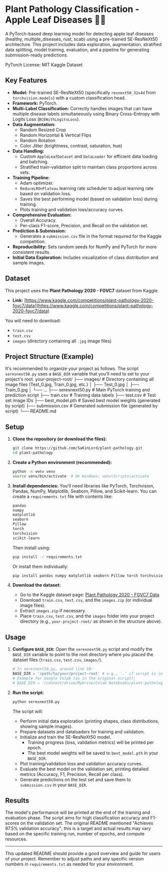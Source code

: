 # Plant Pathology Classification - Apple Leaf Diseases 🍎🌿

A PyTorch-based deep learning model for detecting apple leaf diseases (healthy, multiple_diseases, rust, scab) using a pre-trained SE-ResNeXt50 architecture. This project includes data exploration, augmentation, stratified data splitting, model training, evaluation, and a pipeline for generating submission-ready predictions.

PyTorch License: MIT Kaggle Dataset

## Key Features

*   **Model:** Pre-trained SE-ResNeXt50 (specifically `resnext50_32x4d` from `torchvision.models`) with a custom classification head.
*   **Framework:** PyTorch.
*   **Multi-Label Classification:** Correctly handles images that can have multiple disease labels simultaneously using Binary Cross-Entropy with Logits Loss (`BCEWithLogitsLoss`).
*   **Data Augmentation:**
    *   Random Resized Crop
    *   Random Horizontal & Vertical Flips
    *   Random Rotation
    *   Color Jitter (brightness, contrast, saturation, hue)
*   **Data Handling:**
    *   Custom `AppleLeafDataset` and `DataLoader` for efficient data loading and batching.
    *   Stratified train-validation split to maintain class proportions across sets.
*   **Training Pipeline:**
    *   Adam optimizer.
    *   `ReduceLROnPlateau` learning rate scheduler to adjust learning rate based on validation loss.
    *   Saves the best performing model (based on validation loss) during training.
    *   Plots training and validation loss/accuracy curves.
*   **Comprehensive Evaluation:**
    *   Overall Accuracy.
    *   Per-class F1-score, Precision, and Recall on the validation set.
*   **Prediction & Submission:**
    *   Generates a `submission.csv` file in the format required for the Kaggle competition.
*   **Reproducibility:** Sets random seeds for NumPy and PyTorch for more consistent results.
*   **Initial Data Exploration:** Includes visualization of class distribution and sample images.

## Dataset

This project uses the **Plant Pathology 2020 - FGVC7** dataset from Kaggle.
*   **Link:** [https://www.kaggle.com/competitions/plant-pathology-2020-fgvc7/data](https://www.kaggle.com/competitions/plant-pathology-2020-fgvc7/data)

You will need to download:
*   `train.csv`
*   `test.csv`
*   `images` (directory containing all `.jpg` image files)

## Project Structure (Example)

It's recommended to organize your project as follows. The script `seresnext50.py` uses a `BASE_DIR` variable that you'll need to set to your project's root.
your-project-root/
├── images/ # Directory containing all image files (Test_0.jpg, Train_0.jpg, etc.)
│ ├── Test_0.jpg
│ ├── Train_0.jpg
│ └── ...
├── seresnext50.py # Main PyTorch training and prediction script
├── train.csv # Training data labels
├── test.csv # Test set image IDs
├── best_model.pth # Saved best model weights (generated by script)
├── submission.csv # Generated submission file (generated by script)
└── README.md

## Setup

1.  **Clone the repository (or download the files):**
    ```bash
    git clone https://github.com/SaKinLord/plant-pathology.git
    cd plant-pathology
    ```

2.  **Create a Python environment (recommended):**
    ```bash
    python -m venv venv
    source venv/bin/activate  # On Windows: venv\Scripts\activate
    ```

3.  **Install dependencies:**
    You'll need libraries like PyTorch, Torchvision, Pandas, NumPy, Matplotlib, Seaborn, Pillow, and Scikit-learn. You can create a `requirements.txt` file with contents like:
    ```txt
    pandas
    numpy
    matplotlib
    seaborn
    Pillow
    torch
    torchvision
    scikit-learn
    ```
    Then install using:
    ```bash
    pip install -r requirements.txt
    ```
    Or install them individually:
    ```bash
    pip install pandas numpy matplotlib seaborn Pillow torch torchvision scikit-learn
    ```

4.  **Download the dataset:**
    *   Go to the Kaggle dataset page: [Plant Pathology 2020 - FGVC7 Data](https://www.kaggle.com/competitions/plant-pathology-2020-fgvc7/data)
    *   Download `train.csv`, `test.csv`, and the `images.zip` (or individual image files).
    *   Extract `images.zip` if necessary.
    *   Place `train.csv`, `test.csv`, and the `images` folder into your project directory (e.g., `your-project-root/` as shown in the structure above).

## Usage

1.  **Configure `BASE_DIR`:**
    Open the `seresnext50.py` script and modify the `BASE_DIR` variable to point to the root directory where you placed the dataset files (`train.csv`, `test.csv`, `images/`).
    ```python
    # In seresnext50.py, around line 58:
    BASE_DIR = '/path/to/your/project-root' # e.g., '.' if script is in the same folder as images, train.csv etc.
    # Example for Google Colab (as in the original script):
    # BASE_DIR = '/content/drive/MyDrive/Colab Notebooks/plant-pathology'
    ```

2.  **Run the script:**
    ```bash
    python seresnext50.py
    ```
    The script will:
    *   Perform initial data exploration (printing shapes, class distributions, showing sample images).
    *   Prepare datasets and dataloaders for training and validation.
    *   Initialize and train the SE-ResNeXt50 model.
        *   Training progress (loss, validation metrics) will be printed per epoch.
        *   The best model weights will be saved to `best_model.pth` in your `BASE_DIR`.
    *   Plot training/validation loss and validation accuracy curves.
    *   Evaluate the best model on the validation set, printing detailed metrics (Accuracy, F1, Precision, Recall per class).
    *   Generate predictions on the test set and save them to `submission.csv` in your `BASE_DIR`.

## Results

The model's performance will be printed at the end of the training and evaluation phase. The script aims for high classification accuracy and F1-scores on the validation set. The original README mentioned "Achieves 97.5% validation accuracy"; this is a target and actual results may vary based on the specific training run, number of epochs, and compute resources.

---

This updated README should provide a good overview and guide for users of your project. Remember to adjust paths and any specific version numbers in `requirements.txt` as needed for your environment.

